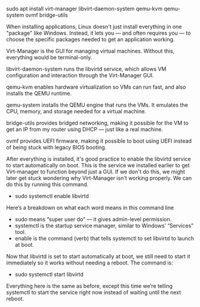 sudo apt install virt-manager libvirt-daemon-system qemu-kvm qemu-system ovmf bridge-utils

When installing applications, Linux doesn't just install everything in one "package" like Windows. Instead, it lets you — and often requires you — to choose the specific packages needed to get an application working.

Virt-Manager is the GUI for managing virtual machines. Without this, everything would be terminal-only.

libvirt-daemon-system runs the libvirtd service, which allows VM configuration and interaction through the Virt-Manager GUI.

qemu-kvm enables hardware virtualization so VMs can run fast, and also installs the QEMU runtime.

qemu-system installs the QEMU engine that runs the VMs. It emulates the CPU, memory, and storage needed for a virtual machine.

bridge-utils provides bridged networking, making it possible for the VM to get an IP from my router using DHCP — just like a real machine.

ovmf provides UEFI firmware, making it possible to boot using UEFI instead of being stuck with legacy BIOS booting.

After everything is installed, it's good practice to enable the libvirtd service to start automatically on boot. This is the service we installed earlier to get Virt-manager to function beyond just a GUI. If we don't do this, we might later get stuck wondering why Virt-Manager isn't working properly. We can do this by running this command.
- sudo systemctl enable libvirtd

Here’s a breakdown on what each word means in this command line
- sudo means “super user do” — it gives admin-level permission.
- systemctl is the startup service manager, similar to Windows’ “Services” tool.
- enable is the command (verb) that tells systemctl to set libvirtd to launch at boot. 

Now that libvirtd is set to start automatically at boot, we still need to start it immediately so it works without needing a reboot. The command is:
- sudo systemctl start libvirtd

Everything here is the same as before, except this time we’re telling systemctl to start the service right now instead of waiting until the next reboot.

